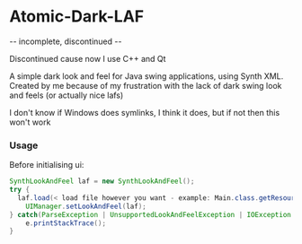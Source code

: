 # Atomic-Dark-LAF

-- incomplete, discontinued --

Discontinued cause now I use C++ and Qt

A simple dark look and feel for Java swing applications, using Synth XML.
Created by me because of my frustration with the lack of dark swing look and feels (or actually nice lafs)

I don't know if Windows does symlinks, I think it does, but if not then this won't work

### Usage

Before initialising ui:

```java
SynthLookAndFeel laf = new SynthLookAndFeel();
try {
  laf.load(< load file however you want - example: Main.class.getResource("/AtomicDark.xml") >);
	UIManager.setLookAndFeel(laf);
} catch(ParseException | UnsupportedLookAndFeelException | IOException e) {
	e.printStackTrace();
}
```
